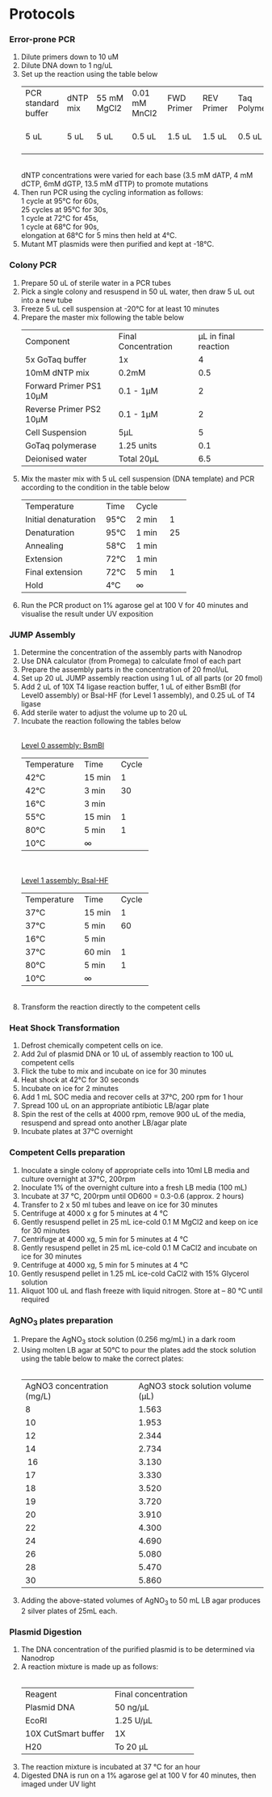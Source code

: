 # Protocols

### Error-prone PCR

<ol>

<li> Dilute primers down to 10 uM </li>
<li> Dilute DNA down to 1 ng/uL </li>
<li> Set up the reaction using the table below 
<br>
<table>
    <tr>
        <td>PCR standard buffer&nbsp;</td>
        <td>dNTP mix&nbsp;</td>
        <td>55 mM MgCl2&nbsp;</td>
        <td>0.01 mM MnCl2&nbsp;</td>
        <td>FWD Primer&nbsp;</td>
        <td>REV Primer&nbsp;</td>
        <td>Taq Polymerase&nbsp;</td>
        <td>Plasmid DNA&nbsp;</td>
        <td>H2O&nbsp;</td>
        <td>Total&nbsp;</td>
    </tr>
    <tr>
        <td>5 uL&nbsp;</td>
        <td>5 uL&nbsp;</td>
        <td>5 uL&nbsp;</td>
        <td>0.5 uL&nbsp;</td>
        <td>1.5 uL&nbsp;</td>
        <td>1.5 uL&nbsp;</td>
        <td>0.5 uL&nbsp;</td>
        <td>~ 5 ng&nbsp;&nbsp;</td>
        <td>to 50 uL&nbsp;</td>
        <td>50 uL&nbsp;</td>
    </tr>
</table>
  <br>
dNTP concentrations were varied for each base (3.5 mM dATP, 4 mM dCTP, 6mM dGTP, 13.5 mM dTTP) to promote mutations 

<li> Then run PCR using the cycling information as follows: 
<br>
1 cycle at 95°C for 60s,
<br>
25 cycles at 95°C for 30s, 
<br>
1 cycle at 72°C for 45s, 
<br>
1 cycle at 68°C for 90s,  
<br>
elongation at 68°C for 5 mins then held at 4°C.  
</li>
<li> Mutant MT plasmids were then purified and kept at -18°C. </li>
</ol>

### Colony PCR

<ol>
<li> Prepare 50 uL of sterile water in a PCR tubes </li>
<li> Pick a single colony and resuspend in 50 uL water, then draw 5 uL out into a new tube </li>
<li> Freeze 5 uL cell suspension at -20°C for at least 10 minutes </li>
<li> Prepare the master mix following the table below 
<br>
<table>
    <tr>
        <td>Component&nbsp;&nbsp;</td>
        <td>Final Concentration&nbsp;&nbsp;</td>
        <td>µL in final reaction&nbsp;&nbsp;</td>
    </tr>
    <tr>
        <td>5x GoTaq buffer&nbsp;&nbsp;</td>
        <td>1x&nbsp;</td>
        <td>4&nbsp;</td>
    </tr>
    <tr>
        <td>10mM dNTP mix&nbsp;</td>
        <td>0.2mM&nbsp;</td>
        <td>0.5&nbsp;</td>
    </tr>
    <tr>
        <td>Forward Primer PS1 10µM&nbsp;</td>
        <td>0.1 - 1µM&nbsp;</td>
        <td>2&nbsp;</td>
    </tr>
    <tr>
        <td>Reverse Primer PS2 10µM&nbsp;</td>
        <td>0.1 - 1µM&nbsp;</td>
        <td>2&nbsp;</td>
    </tr>
    <tr>
        <td>Cell Suspension&nbsp;&nbsp;</td>
        <td>5µL&nbsp;</td>
        <td>5&nbsp;</td>
    </tr>
    <tr>
        <td>GoTaq polymerase&nbsp;&nbsp;</td>
        <td>1.25 units&nbsp;</td>
        <td>0.1&nbsp;</td>
    </tr>
    <tr>
        <td>Deionised water&nbsp;&nbsp;</td>
        <td>Total 20µL&nbsp;</td>
        <td>6.5</td>
    </tr>
</table>
  </li>
<li> Mix the master mix with 5 uL cell suspension (DNA template) and PCR according to the condition in the table below 
<br>
<table>
    <tr>
        <td>Temperature&nbsp;</td>
        <td>Time&nbsp;</td>
        <td>Cycle&nbsp;</td>
    </tr>
    <tr>
        <td>Initial denaturation&nbsp;</td>
        <td>95°C&nbsp;</td>
        <td>2 min&nbsp;</td>
        <td>1&nbsp;</td>
    </tr>
    <tr>
        <td>Denaturation&nbsp;</td>
        <td>95°C&nbsp;</td>
        <td>1 min&nbsp;</td>
        <td>25&nbsp;</td>
    </tr>
    <tr>
        <td>Annealing&nbsp;</td>
        <td>58°C&nbsp;</td>
        <td>1 min&nbsp;</td>
        <td></td>
    </tr>
    <tr>
        <td>Extension&nbsp;</td>
        <td>72°C&nbsp;</td>
        <td>1 min&nbsp;&nbsp;</td>
        <td></td>
    </tr>
    <tr>
        <td>Final extension&nbsp;</td>
        <td>72°C&nbsp;</td>
        <td>5 min&nbsp;</td>
        <td>1&nbsp;</td>
    </tr>
    <tr>
        <td>Hold&nbsp;</td>
        <td>4°C&nbsp;</td>
        <td>∞</td>
    </tr>
</table>
  </li>
<li>Run the PCR product on 1% agarose gel at 100 V for 40 minutes and visualise the result under UV exposition</li>
</ol>

### JUMP Assembly
<ol>
<li>Determine the concentration of the assembly parts with Nanodrop</li>
<li>Use DNA calculator (from Promega) to calculate fmol of each part</li>
<li>Prepare the assembly parts in the concentration of 20 fmol/uL </li>
<li>Set up 20 uL JUMP assembly reaction using 1 uL of all parts (or 20 fmol)</li>
<li>Add 2 uL of 10X T4 ligase reaction buffer, 1 uL of either BsmBI (for Level0 assembly) or BsaI-HF (for Level 1 assembly), and 0.25 uL of T4 ligase </li>
<li>Add sterile water to adjust the volume up to 20 uL </li>
<li>Incubate the reaction following the tables below <br><br>

<u>Level 0 assembly: BsmBI</u><br>
<table>
    <tr>
        <td>Temperature&nbsp;</td>
        <td>Time&nbsp;</td>
        <td>Cycle&nbsp;</td>
    </tr>
    <tr>
        <td>42°C&nbsp;</td>
        <td>15 min&nbsp;</td>
        <td>1&nbsp;</td>
    </tr>
    <tr>
        <td>42°C&nbsp;</td>
        <td>3 min&nbsp;</td>
        <td>30&nbsp;</td>
    </tr>
    <tr>
        <td>16°C&nbsp;</td>
        <td>3 min&nbsp;</td>
        <td></td>
    </tr>
    <tr>
        <td>55°C&nbsp;</td>
        <td>15 min&nbsp;</td>
        <td>1&nbsp;</td>
    </tr>
    <tr>
        <td>80°C&nbsp;</td>
        <td>5 min&nbsp;</td>
        <td>1&nbsp;</td>
    </tr>
    <tr>
        <td>10°C&nbsp;</td>
        <td>∞</td>
    </tr>
</table><br><br>
<u>Level 1 assembly: BsaI-HF</u><br>
<table>
    <tr>
        <td>Temperature&nbsp;</td>
        <td>Time&nbsp;</td>
        <td>Cycle&nbsp;</td>
    </tr>
    <tr>
        <td>37°C&nbsp;</td>
        <td>15 min&nbsp;</td>
        <td>1&nbsp;</td>
    </tr>
    <tr>
        <td>37°C&nbsp;</td>
        <td>5 min&nbsp;</td>
        <td>60&nbsp;</td>
    </tr>
    <tr>
        <td>16°C&nbsp;</td>
        <td>5 min&nbsp;</td>
        <td></td>
    </tr>
    <tr>
        <td>37°C&nbsp;</td>
        <td>60 min&nbsp;</td>
        <td>1&nbsp;</td>
    </tr>
    <tr>
        <td>80°C&nbsp;</td>
        <td>5 min&nbsp;</td>
        <td>1&nbsp;</td>
    </tr>
    <tr>
        <td>10°C&nbsp;</td>
        <td>∞</td>
    </tr>
</table><br>

</li>
<li>Transform the reaction directly to the competent cells </li>
</ol>

### Heat Shock Transformation

1. Defrost chemically competent cells on ice. 
2. Add 2ul of plasmid DNA or 10 uL of assembly reaction to 100 uL competent cells 
3. Flick the tube to mix and incubate on ice for 30 minutes 
4. Heat shock at 42°C for 30 seconds 
5. Incubate on ice for 2 minutes 
6. Add 1 mL SOC media and recover cells at 37°C, 200 rpm for 1 hour 
8. Spread 100 uL on an appropriate antibiotic LB/agar plate 
7. Spin the rest of the cells at 4000 rpm, remove 900 uL of the media, resuspend and spread onto another LB/agar plate 
9. Incubate plates at 37°C overnight 

### Competent Cells preparation

1. Inoculate a single colony of appropriate cells into 10ml LB media and culture overnight at 37°C, 200rpm 
2. Inoculate 1% of the overnight culture into a fresh LB media (100 mL) 
3. Incubate at 37 °C, 200rpm until OD600 = 0.3-0.6 (approx. 2 hours) 
4. Transfer to 2 x 50 ml tubes and leave on ice for 30 minutes
5. Centrifuge at 4000 x g for 5 minutes at 4 °C 
6. Gently resuspend pellet in 25 mL ice-cold 0.1 M MgCl2 and keep on ice for 30 minutes
7. Centrifuge at 4000 xg, 5 min for 5 minutes at 4 °C 
8. Gently resuspend pellet in 25 mL ice-cold 0.1 M CaCl2 and incubate on ice for 30 minutes 
9. Centrifuge at 4000 xg, 5 min for 5 minutes at 4 °C 
1. Gently resuspend pellet in 1.25 mL ice-cold CaCl2 with 15% Glycerol solution 
1. Aliquot 100 uL and flash freeze with liquid nitrogen. Store at – 80 °C until required 

### AgNO<sub>3</sub> plates preparation

<ol>
<li>Prepare the AgNO<sub>3</sub> stock solution (0.256 mg/mL) in a dark room </li>
<li>Using molten LB agar at 50°C to pour the plates add the stock solution using the table below to make the correct plates: <br><br> <table>
    <tr>
        <td>AgNO3 concentration (mg/L)&nbsp;</td>
        <td>AgNO3 stock solution volume (μL)&nbsp;&nbsp;</td>
    </tr>
    <tr>
        <td>8&nbsp;</td>
        <td>1.563&nbsp;</td>
    </tr>
    <tr>
        <td>10&nbsp;</td>
        <td>1.953&nbsp;</td>
    </tr>
    <tr>
        <td>12&nbsp;</td>
        <td>2.344&nbsp;</td>
    </tr>
    <tr>
        <td>14&nbsp;</td>
        <td>2.734&nbsp;&nbsp;</td>
    </tr>
    <tr>
        <td>&nbsp;16&nbsp;&nbsp;</td>
        <td>3.130&nbsp;&nbsp;</td>
    </tr>
    <tr>
        <td>17&nbsp;&nbsp;</td>
        <td>3.330&nbsp;&nbsp;</td>
    </tr>
    <tr>
        <td>18&nbsp;&nbsp;</td>
        <td>3.520&nbsp;&nbsp;</td>
    </tr>
    <tr>
        <td>19&nbsp;&nbsp;</td>
        <td>3.720&nbsp;&nbsp;</td>
    </tr>
    <tr>
        <td>20&nbsp;&nbsp;</td>
        <td>3.910&nbsp;&nbsp;</td>
    </tr>
    <tr>
        <td>22&nbsp;&nbsp;</td>
        <td>4.300&nbsp;&nbsp;</td>
    </tr>
    <tr>
        <td>24&nbsp;&nbsp;</td>
        <td>4.690&nbsp;&nbsp;</td>
    </tr>
    <tr>
        <td>26&nbsp;&nbsp;</td>
        <td>5.080&nbsp;&nbsp;</td>
    </tr>
    <tr>
        <td>28&nbsp;&nbsp;</td>
        <td>5.470&nbsp;&nbsp;</td>
    </tr>
    <tr>
        <td>30&nbsp;&nbsp;</td>
        <td>5.860</td>
    </tr>
</table></li>
<li>Adding the above-stated volumes of AgNO<sub>3</sub> to 50 mL LB agar produces 2 silver plates of 25mL each.  
</ol>

### Plasmid Digestion

<ol>
<li>The DNA concentration of the purified plasmid is to be determined via Nanodrop </li>
<li>A reaction mixture is made up as follows: <br><br> <table>
    <tr>
        <td>Reagent&nbsp;</td>
        <td>Final concentration&nbsp;</td>
    </tr>
    <tr>
        <td>Plasmid DNA&nbsp;</td>
        <td>50 ng/µL&nbsp;</td>
    </tr>
    <tr>
        <td>EcoRI&nbsp;</td>
        <td>1.25 U/µL&nbsp;</td>
    </tr>
    <tr>
        <td>10X CutSmart buffer&nbsp;</td>
        <td>1X&nbsp;</td>
    </tr>
    <tr>
        <td>H20&nbsp;</td>
        <td>To 20 µL</td>
    </tr>
</table>
<li>The reaction mixture is incubated at 37 °C for an hour </li>
<li>Digested DNA is run on a 1% agarose gel at 100 V for 40 minutes, then imaged under UV light </li>
